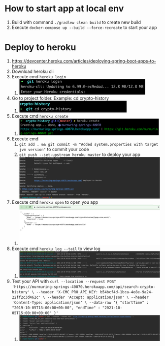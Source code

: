# How to start app at local env

1. Build with command `./gradlew clean build` to create new build
2. Execute `docker-compose up --build --force-recreate` to start your app

# Deploy to heroku

1. https://devcenter.heroku.com/articles/deploying-spring-boot-apps-to-heroku
2. Download heroku cli
3. Execute cmd `heroku login`
    1. ![img_1.png](img_1.png)
4. Go to project folder. Example: cd crypto-history
    1. ![img_2.png](img_2.png)
5. Execute cmd `heroku create`
    1. ![img.png](img.png)
6. Execute cmd
    1. `git add . && git commit -m "Added system.properties with target jvm version"` to commit your code
    2. `git push --set-upstream heroku master` to deploy your app![img_6.png](img_6.png)
7. Execute cmd `heroku open` to open you app
    1. ![img_5.png](img_5.png)
8. Execute cmd `heroku log --tail` to view log
    1. ![img_4.png](img_4.png)
9. Test your API
   with `curl --location --request POST 'https://murmuring-springs-40070.herokuapp.com/api/search-crypto-history' \
   --header 'X-CMC_PRO_API_KEY: b54bcf4d-1bca-4e8e-9a24-22ff2c3d462c' \
   --header 'Accept: application/json' \
   --header 'Content-Type: application/json' \
   --data-raw '{
   "startTime" : "2019-10-05T13:00:00+00:00",
   "endTime" : "2021-10-05T15:00:00+00:00"
   }'`
    1. ![img_7.png](img_7.png)